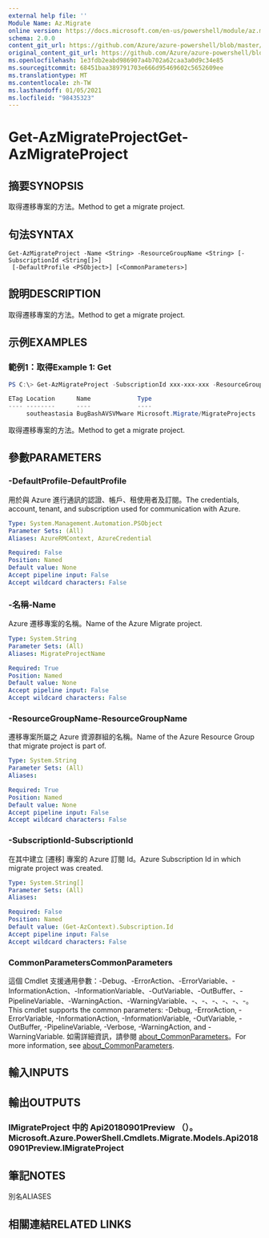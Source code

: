 ```yaml
---
external help file: ''
Module Name: Az.Migrate
online version: https://docs.microsoft.com/en-us/powershell/module/az.migrate/get-azmigrateproject
schema: 2.0.0
content_git_url: https://github.com/Azure/azure-powershell/blob/master/src/Migrate/help/Get-AzMigrateProject.md
original_content_git_url: https://github.com/Azure/azure-powershell/blob/master/src/Migrate/help/Get-AzMigrateProject.md
ms.openlocfilehash: 1e3fdb2eabd986907a4b702a62caa3a0d9c34e85
ms.sourcegitcommit: 68451baa389791703e666d95469602c5652609ee
ms.translationtype: MT
ms.contentlocale: zh-TW
ms.lasthandoff: 01/05/2021
ms.locfileid: "98435323"
---
```

# <span data-ttu-id="53eb7-101">Get-AzMigrateProject</span><span class="sxs-lookup"><span data-stu-id="53eb7-101">Get-AzMigrateProject</span></span>

## <span data-ttu-id="53eb7-102">摘要</span><span class="sxs-lookup"><span data-stu-id="53eb7-102">SYNOPSIS</span></span>
<span data-ttu-id="53eb7-103">取得遷移專案的方法。</span><span class="sxs-lookup"><span data-stu-id="53eb7-103">Method to get a migrate project.</span></span>

## <span data-ttu-id="53eb7-104">句法</span><span class="sxs-lookup"><span data-stu-id="53eb7-104">SYNTAX</span></span>

```
Get-AzMigrateProject -Name <String> -ResourceGroupName <String> [-SubscriptionId <String[]>]
 [-DefaultProfile <PSObject>] [<CommonParameters>]
```

## <span data-ttu-id="53eb7-105">說明</span><span class="sxs-lookup"><span data-stu-id="53eb7-105">DESCRIPTION</span></span>
<span data-ttu-id="53eb7-106">取得遷移專案的方法。</span><span class="sxs-lookup"><span data-stu-id="53eb7-106">Method to get a migrate project.</span></span>

## <span data-ttu-id="53eb7-107">示例</span><span class="sxs-lookup"><span data-stu-id="53eb7-107">EXAMPLES</span></span>

### <span data-ttu-id="53eb7-108">範例1：取得</span><span class="sxs-lookup"><span data-stu-id="53eb7-108">Example 1: Get</span></span>
```powershell
PS C:\> Get-AzMigrateProject -SubscriptionId xxx-xxx-xxx -ResourceGroupName BugBashAVSVMware -Name BugBashAVSVMware

ETag Location      Name             Type
---- --------      ----             ----
     southeastasia BugBashAVSVMware Microsoft.Migrate/MigrateProjects
```

<span data-ttu-id="53eb7-109">取得遷移專案的方法。</span><span class="sxs-lookup"><span data-stu-id="53eb7-109">Method to get a migrate project.</span></span>

## <span data-ttu-id="53eb7-110">參數</span><span class="sxs-lookup"><span data-stu-id="53eb7-110">PARAMETERS</span></span>

### <span data-ttu-id="53eb7-111">-DefaultProfile</span><span class="sxs-lookup"><span data-stu-id="53eb7-111">-DefaultProfile</span></span>
<span data-ttu-id="53eb7-112">用於與 Azure 進行通訊的認證、帳戶、租使用者及訂閱。</span><span class="sxs-lookup"><span data-stu-id="53eb7-112">The credentials, account, tenant, and subscription used for communication with Azure.</span></span>

```yaml
Type: System.Management.Automation.PSObject
Parameter Sets: (All)
Aliases: AzureRMContext, AzureCredential

Required: False
Position: Named
Default value: None
Accept pipeline input: False
Accept wildcard characters: False
```

### <span data-ttu-id="53eb7-113">-名稱</span><span class="sxs-lookup"><span data-stu-id="53eb7-113">-Name</span></span>
<span data-ttu-id="53eb7-114">Azure 遷移專案的名稱。</span><span class="sxs-lookup"><span data-stu-id="53eb7-114">Name of the Azure Migrate project.</span></span>

```yaml
Type: System.String
Parameter Sets: (All)
Aliases: MigrateProjectName

Required: True
Position: Named
Default value: None
Accept pipeline input: False
Accept wildcard characters: False
```

### <span data-ttu-id="53eb7-115">-ResourceGroupName</span><span class="sxs-lookup"><span data-stu-id="53eb7-115">-ResourceGroupName</span></span>
<span data-ttu-id="53eb7-116">遷移專案所屬之 Azure 資源群組的名稱。</span><span class="sxs-lookup"><span data-stu-id="53eb7-116">Name of the Azure Resource Group that migrate project is part of.</span></span>

```yaml
Type: System.String
Parameter Sets: (All)
Aliases:

Required: True
Position: Named
Default value: None
Accept pipeline input: False
Accept wildcard characters: False
```

### <span data-ttu-id="53eb7-117">-SubscriptionId</span><span class="sxs-lookup"><span data-stu-id="53eb7-117">-SubscriptionId</span></span>
<span data-ttu-id="53eb7-118">在其中建立 [遷移] 專案的 Azure 訂閱 Id。</span><span class="sxs-lookup"><span data-stu-id="53eb7-118">Azure Subscription Id in which migrate project was created.</span></span>

```yaml
Type: System.String[]
Parameter Sets: (All)
Aliases:

Required: False
Position: Named
Default value: (Get-AzContext).Subscription.Id
Accept pipeline input: False
Accept wildcard characters: False
```

### <span data-ttu-id="53eb7-119">CommonParameters</span><span class="sxs-lookup"><span data-stu-id="53eb7-119">CommonParameters</span></span>
<span data-ttu-id="53eb7-120">這個 Cmdlet 支援通用參數：-Debug、-ErrorAction、-ErrorVariable、-InformationAction、-InformationVariable、-OutVariable、-OutBuffer、-PipelineVariable、-WarningAction、-WarningVariable、-、-、-、-、-、-。</span><span class="sxs-lookup"><span data-stu-id="53eb7-120">This cmdlet supports the common parameters: -Debug, -ErrorAction, -ErrorVariable, -InformationAction, -InformationVariable, -OutVariable, -OutBuffer, -PipelineVariable, -Verbose, -WarningAction, and -WarningVariable.</span></span> <span data-ttu-id="53eb7-121">如需詳細資訊，請參閱 [about_CommonParameters](http://go.microsoft.com/fwlink/?LinkID=113216)。</span><span class="sxs-lookup"><span data-stu-id="53eb7-121">For more information, see [about_CommonParameters](http://go.microsoft.com/fwlink/?LinkID=113216).</span></span>

## <span data-ttu-id="53eb7-122">輸入</span><span class="sxs-lookup"><span data-stu-id="53eb7-122">INPUTS</span></span>

## <span data-ttu-id="53eb7-123">輸出</span><span class="sxs-lookup"><span data-stu-id="53eb7-123">OUTPUTS</span></span>

### <span data-ttu-id="53eb7-124">IMigrateProject 中的 Api20180901Preview （）。</span><span class="sxs-lookup"><span data-stu-id="53eb7-124">Microsoft.Azure.PowerShell.Cmdlets.Migrate.Models.Api20180901Preview.IMigrateProject</span></span>

## <span data-ttu-id="53eb7-125">筆記</span><span class="sxs-lookup"><span data-stu-id="53eb7-125">NOTES</span></span>

<span data-ttu-id="53eb7-126">別名</span><span class="sxs-lookup"><span data-stu-id="53eb7-126">ALIASES</span></span>

## <span data-ttu-id="53eb7-127">相關連結</span><span class="sxs-lookup"><span data-stu-id="53eb7-127">RELATED LINKS</span></span>

